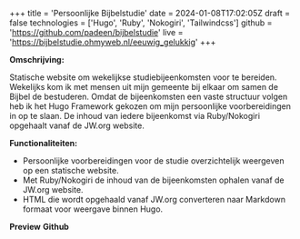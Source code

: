 +++
title = 'Persoonlijke Bijbelstudie'
date = 2024-01-08T17:02:05Z
draft = false
technologies = ['Hugo', 'Ruby', 'Nokogiri', 'Tailwindcss']
github = 'https://github.com/padeen/bijbelstudie'
live = 'https://bijbelstudie.ohmyweb.nl/eeuwig_gelukkig'
+++

**Omschrijving:**

Statische website om wekelijkse studiebijeenkomsten voor te bereiden. Wekelijks kom ik met mensen uit mijn gemeente bij elkaar om samen de
Bijbel de bestuderen. Omdat de bijeenkomsten een vaste structuur volgen heb ik het Hugo Framework gekozen om mijn persoonlijke voorbereidingen
in op te slaan. De inhoud van iedere bijeenkomst via Ruby/Nokogiri opgehaalt vanaf de JW.org website.

**Functionaliteiten:**

- Persoonlijke voorbereidingen voor de studie overzichtelijk weergeven op een statische website.
- Met Ruby/Nokogiri de inhoud van de bijeenkomsten ophalen vanaf de JW.org website.
- HTML die wordt opgehaald vanaf JW.org converteren naar Markdown formaat voor weergave binnen Hugo.

**Preview**
**Github**